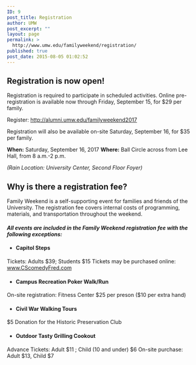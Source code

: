 ```yaml
---
ID: 9
post_title: Registration
author: UMW
post_excerpt: ""
layout: page
permalink: >
  http://www.umw.edu/familyweekend/registration/
published: true
post_date: 2015-08-05 01:02:52
---
```

<h2>Registration is now open!</h2>
Registration is required to participate in scheduled activities. Online pre-registration is available now through Friday, September 15, for $29 per family.

Register: <a href="http://alumni.umw.edu/familyweekend2017">http://alumni.umw.edu/familyweekend2017</a>

Registration will also be available on-site Saturday, September 16, for $35 per family.

<strong>When:</strong> Saturday, September 16, 2017
<strong>Where:</strong> Ball Circle across from Lee Hall, from 8 a.m.-2 p.m.

<em>(Rain Location: University Center, Second Floor Foyer)</em>
<h2>Why is there a registration fee?</h2>
Family Weekend is a self-supporting event for families and friends of the University. The registration fee covers internal costs of programming, materials, and transportation throughout the weekend.
<h4><em>All events are included in the Family Weekend registration fee with the following exceptions:</em></h4>
<ul>
 	<li>
<h4><strong>Capitol Steps</strong></h4>
</li>
</ul>
Tickets: Adults $39; Students $15
Tickets may be purchased online: <a href="http://www.cscomedyfred.com/">www.CScomedyFred.com</a>
<ul>
 	<li>
<h4><strong>Campus Recreation Poker Walk/Run</strong></h4>
</li>
</ul>
On-site registration: Fitness Center
$25 per preson ($10 per extra hand)
<ul>
 	<li>
<h4><strong>Civil War Walking Tours</strong></h4>
</li>
</ul>
$5 Donation for the Historic Preservation Club
<ul>
 	<li>
<h4><strong>Outdoor Tasty Grilling Cookout</strong></h4>
</li>
</ul>
Advance Tickets: Adult $11 ; Child (10 and under) $6
On-site purchase: Adult $13, Child $7

&nbsp;